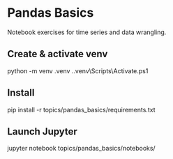 # Pandas Basics

Notebook exercises for time series and data wrangling.

## Create & activate venv
python -m venv .venv
.\.venv\Scripts\Activate.ps1

## Install
pip install -r topics/pandas_basics/requirements.txt

## Launch Jupyter
jupyter notebook topics/pandas_basics/notebooks/
